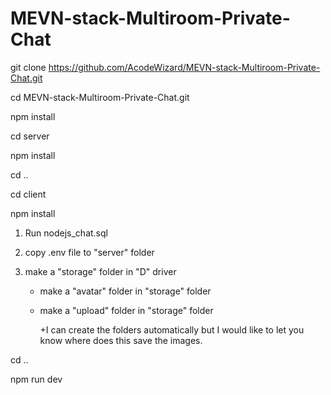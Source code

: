 # MEVN-stack-Multiroom-Private-Chat

git clone https://github.com/AcodeWizard/MEVN-stack-Multiroom-Private-Chat.git

cd MEVN-stack-Multiroom-Private-Chat.git

npm install

cd server

npm install

cd ..

cd client

npm install

1. Run nodejs_chat.sql
2. copy .env file to "server" folder
3. make a "storage" folder in "D" driver

   - make a "avatar" folder in "storage" folder
   - make a "upload" folder in "storage" folder

     +I can create the folders automatically but I would like to let you know where does this save the images.

cd ..

npm run dev
